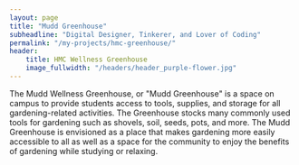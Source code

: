 ```yaml
---
layout: page
title: "Mudd Greenhouse"
subheadline: "Digital Designer, Tinkerer, and Lover of Coding"
permalink: "/my-projects/hmc-greenhouse/"
header:
    title: HMC Wellness Greenhouse
    image_fullwidth: "/headers/header_purple-flower.jpg"
---
```

The Mudd Wellness Greenhouse, or "Mudd Greenhouse" is a space on campus to provide students access to tools, supplies, and storage for all gardening-related activities. The Greenhouse stocks many commonly used tools for gardening such as shovels, soil, seeds, pots, and more. The Mudd Greenhouse is envisioned as a place that makes gardening more easily accessible to all as well as a space for the community to enjoy the benefits of gardening while studying or relaxing. 
